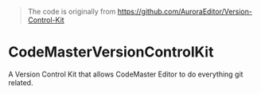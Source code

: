 > The code is originally from https://github.com/AuroraEditor/Version-Control-Kit

# CodeMasterVersionControlKit
A Version Control Kit that allows CodeMaster Editor to do everything git related.
